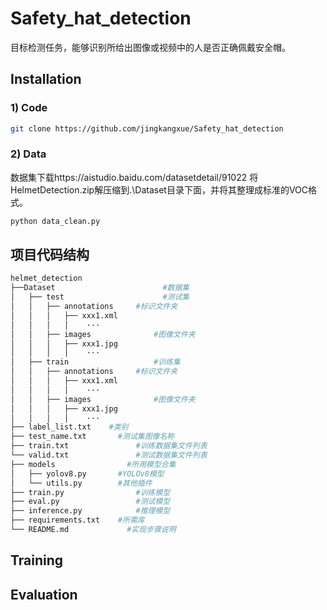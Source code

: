 # Safety_hat_detection
目标检测任务，能够识别所给出图像或视频中的人是否正确佩戴安全帽。

## Installation
### 1) Code
```bash
git clone https://github.com/jingkangxue/Safety_hat_detection
```
### 2) Data
数据集下载https://aistudio.baidu.com/datasetdetail/91022
将HelmetDetection.zip解压缩到.\Dataset目录下面，并将其整理成标准的VOC格式。
```bash
python data_clean.py
```
## 项目代码结构
```bash
helmet_detection
├──Dataset					      #数据集
│   ├── test				      #测试集
│   │   ├── annotations		#标识文件夹
│   │   │   ├── xxx1.xml	
│   │   │   │    ···
│   │   ├── images				#图像文件夹
│   │   │   ├── xxx1.jpg
│   │   │   │    ···
│   ├── train			        #训练集
│   │   ├── annotations		#标识文件夹
│   │   │   ├── xxx1.xml	
│   │   │   │    ···
│   │   ├── images				#图像文件夹
│   │   │   ├── xxx1.jpg
│   │   │   │    ···
├── label_list.txt    #类别
├── test_name.txt	    #测试集图像名称
├── train.txt			    #训练数据集文件列表
└── valid.txt			    #测试数据集文件列表
├── models			      #所用模型合集
│   ├── yolov8.py	    #YOLOv8模型
│   └── utils.py	    #其他插件
├── train.py			    #训练模型
├── eval.py				    #测试模型
├── inference.py			#推理模型
├── requirements.txt	#所需库
└── README.md		      #实现步骤说明
```
## Training

## Evaluation
